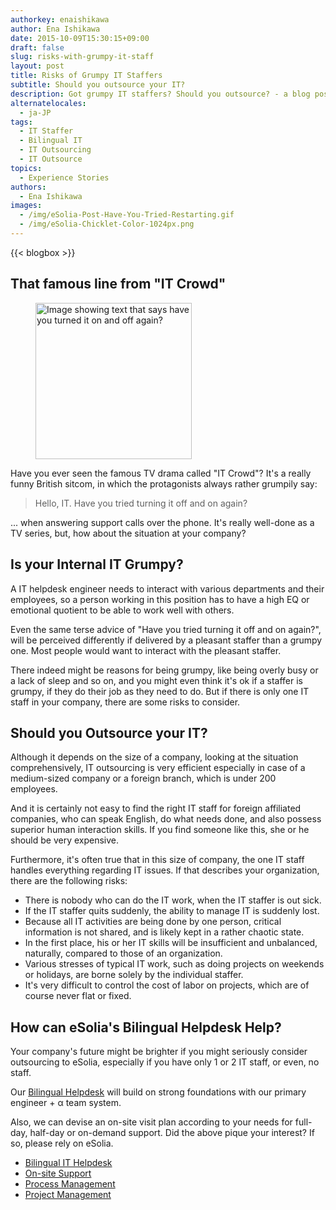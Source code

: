```yaml
---
authorkey: enaishikawa
author: Ena Ishikawa
date: 2015-10-09T15:30:15+09:00
draft: false
slug: risks-with-grumpy-it-staff
layout: post
title: Risks of Grumpy IT Staffers
subtitle: Should you outsource your IT?
description: Got grumpy IT staffers? Should you outsource? - a blog post from eSolia Inc.
alternatelocales:
  - ja-JP
tags:
  - IT Staffer
  - Bilingual IT
  - IT Outsourcing
  - IT Outsource
topics:
  - Experience Stories
authors:
  - Ena Ishikawa
images:
  - /img/eSolia-Post-Have-You-Tried-Restarting.gif
  - /img/eSolia-Chicklet-Color-1024px.png
---
```


{{< blogbox >}}

## That famous line from "IT Crowd"

<figure class="image-container">
<img class="materialboxed right responsive-img z-depth-2" data-caption="Famous like from IT crowd" width="250" src="/img/eSolia-Post-Have-You-Tried-Restarting.gif" alt="Image showing text that says have you turned it on and off again?">
</figure>

Have you ever seen the famous TV drama called "IT Crowd"? It's a really funny British sitcom, in which the protagonists always rather grumpily say:

> Hello, IT. Have you tried turning it off and on again?

... when answering support calls over the phone. It's really well-done as a TV series, but, how about the situation at your company?

## Is your Internal IT Grumpy?

A IT helpdesk engineer needs to interact with various departments and their employees, so a person working in this position has to have a high EQ or emotional quotient to be able to work well with others.

Even the same terse advice of "Have you tried turning it off and on again?", will be perceived differently if delivered by a pleasant staffer than a grumpy one. Most people would want to interact with the pleasant staffer.

There indeed might be reasons for being grumpy, like being overly busy or a lack of sleep and so on, and you might even think it's ok if a staffer is grumpy, if they do their job as they need to do. But if there is only one IT staff in your company, there are some risks to consider.

## Should you Outsource your IT?

Although it depends on the size of a company, looking at the situation comprehensively, IT outsourcing is very efficient especially in case of a medium-sized company or a foreign branch, which is under 200 employees.

And it is certainly not easy to find the right IT staff for foreign affiliated companies, who can speak English, do what needs done, and also possess superior human interaction skills. If you find someone like this, she or he should be very expensive.

Furthermore, it's often true that in this size of company, the one IT staff handles everything regarding IT issues. If that describes your organization, there are the following risks:

* There is nobody who can do the IT work, when the IT staffer is out sick.
* If the IT staffer quits suddenly, the ability to manage IT is suddenly lost.
* Because all IT activities are being done by one person, critical information is not shared, and is likely kept in a rather chaotic state.
* In the first place, his or her IT skills will be insufficient and unbalanced, naturally, compared to those of an organization.
* Various stresses of typical IT work, such as doing projects on weekends or holidays, are borne solely by the individual staffer.
* It's very difficult to control the cost of labor on projects, which are of course never flat or fixed.

## How can eSolia's Bilingual Helpdesk Help?

Your company's future might be brighter if you might seriously consider outsourcing to eSolia, especially if you have only 1 or 2 IT staff, or even, no staff.

Our [Bilingual Helpdesk](http://esolia.com/helpdesk/) will build on strong foundations with our primary engineer + α team system.

Also, we can devise an on-site visit plan according to your needs for full-day, half-day or on-demand support.
Did the above pique your interest? If so, please rely on eSolia.

* [Bilingual IT Helpdesk](http://esolia.co.jp/helpdesk/)
* [On-site Support](http://esolia.co.jp/on-site/)
* [Process Management](http://esolia.co.jp/process/)
* [Project Management](http://esolia.co.jp/project-management/)
